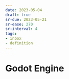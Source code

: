 ```yaml
---
date: 2023-05-04
draft: true
sr-due: 2023-05-21
sr-ease: 270
sr-interval: 4
tags:
- inbox
- definition
---
```


# Godot Engine